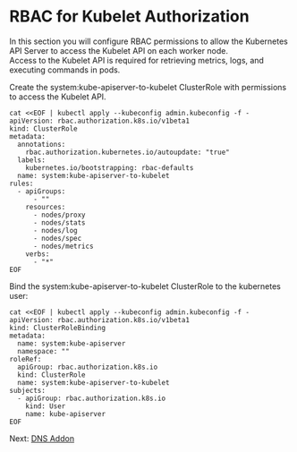 # RBAC for Kubelet Authorization
In this section you will configure RBAC permissions to allow the Kubernetes API Server to access the Kubelet API on each worker node.  
Access to the Kubelet API is required for retrieving metrics, logs, and executing commands in pods.

Create the system:kube-apiserver-to-kubelet ClusterRole with permissions to access the Kubelet API.

    cat <<EOF | kubectl apply --kubeconfig admin.kubeconfig -f -
    apiVersion: rbac.authorization.k8s.io/v1beta1
    kind: ClusterRole
    metadata:
      annotations:
        rbac.authorization.kubernetes.io/autoupdate: "true"
      labels:
        kubernetes.io/bootstrapping: rbac-defaults
      name: system:kube-apiserver-to-kubelet
    rules:
      - apiGroups:
          - ""
        resources:
          - nodes/proxy
          - nodes/stats
          - nodes/log
          - nodes/spec
          - nodes/metrics
        verbs:
          - "*"
    EOF
    
Bind the system:kube-apiserver-to-kubelet ClusterRole to the kubernetes user:

    cat <<EOF | kubectl apply --kubeconfig admin.kubeconfig -f -
    apiVersion: rbac.authorization.k8s.io/v1beta1
    kind: ClusterRoleBinding
    metadata:
      name: system:kube-apiserver
      namespace: ""
    roleRef:
      apiGroup: rbac.authorization.k8s.io
      kind: ClusterRole
      name: system:kube-apiserver-to-kubelet
    subjects:
      - apiGroup: rbac.authorization.k8s.io
        kind: User
        name: kube-apiserver
    EOF
    
Next: [DNS Addon](https://github.com/sanjibbehera/ManuallyInstallKubernetesVer1_18InRHEL8/blob/master/doks/14-dns-addon.md)
